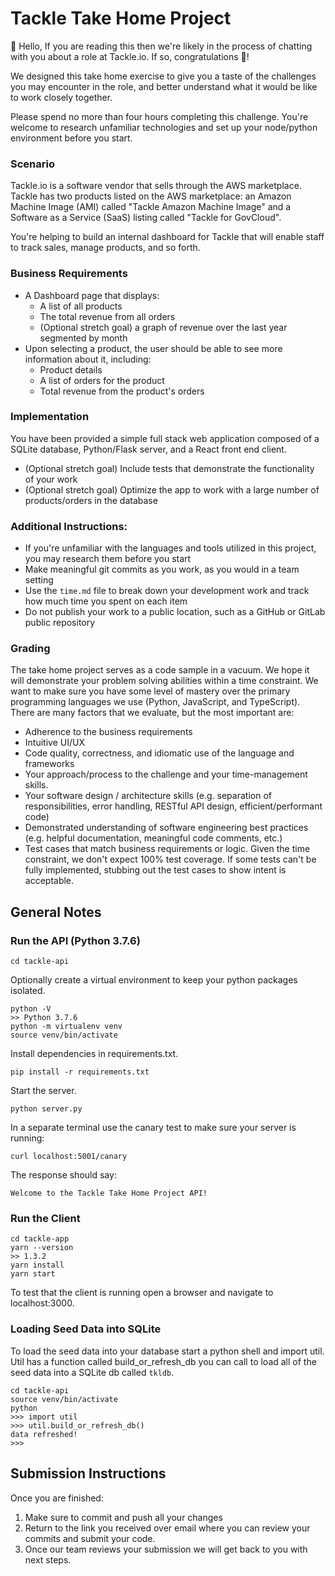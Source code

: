 # Tackle Take Home Project

👋 Hello,
If you are reading this then we're likely in the process of chatting with you about a role at Tackle.io. If so, congratulations 🎉!

We designed this take home exercise to give you a taste of the challenges you may encounter in the role, and better understand what it would be like to work closely together.

Please spend no more than four hours completing this challenge. You're welcome to research unfamiliar technologies and set up your node/python environment before you start.

### Scenario

Tackle.io is a software vendor that sells through the AWS marketplace. Tackle has two products listed on the AWS marketplace: an Amazon Machine Image (AMI) called "Tackle Amazon Machine Image" and a Software as a Service (SaaS) listing called "Tackle for GovCloud".

You're helping to build an internal dashboard for Tackle that will enable staff to track sales, manage products, and so forth.

### Business Requirements

- A Dashboard page that displays:
  - A list of all products
  - The total revenue from all orders
  - (Optional stretch goal) a graph of revenue over the last year segmented by month
- Upon selecting a product, the user should be able to see more information about it, including:
  - Product details
  - A list of orders for the product
  - Total revenue from the product's orders

### Implementation

You have been provided a simple full stack web application composed of a SQLite database, Python/Flask server, and a React front end client.

- (Optional stretch goal) Include tests that demonstrate the functionality of your work
- (Optional stretch goal) Optimize the app to work with a large number of products/orders in the database

### Additional Instructions:

- If you're unfamiliar with the languages and tools utilized in this project, you may research them before you start
- Make meaningful git commits as you work, as you would in a team setting
- Use the `time.md` file to break down your development work and track how much time you spent on each item
- Do not publish your work to a public location, such as a GitHub or GitLab public repository


### Grading

The take home project serves as a code sample in a vacuum. We hope it will demonstrate your problem solving abilities within a time constraint. We want to make sure you have some level of mastery over the primary programming languages we use (Python, JavaScript, and TypeScript). There are many factors that we evaluate, but the most important are:

- Adherence to the business requirements
- Intuitive UI/UX
- Code quality, correctness, and idiomatic use of the language and frameworks
- Your approach/process to the challenge and your time-management skills.
- Your software design / architecture skills (e.g. separation of responsibilities, error handling, RESTful API design, efficient/performant code)
- Demonstrated understanding of software engineering best practices (e.g. helpful documentation, meaningful code comments, etc.)
- Test cases that match business requirements or logic. Given the time constraint, we don't expect 100% test coverage. If some tests can't be fully implemented, stubbing out the test cases to show intent is acceptable.

## General Notes

### Run the API (Python 3.7.6)

```
cd tackle-api
```

Optionally create a virtual environment to keep your python packages isolated.

```
python -V
>> Python 3.7.6
python -m virtualenv venv
source venv/bin/activate
```

Install dependencies in requirements.txt.

```
pip install -r requirements.txt
```

Start the server.

```
python server.py
```

In a separate terminal use the canary test to make sure your server is running:

```
curl localhost:5001/canary
```

The response should say:

```
Welcome to the Tackle Take Home Project API!
```

### Run the Client

```
cd tackle-app
yarn --version
>> 1.3.2
yarn install
yarn start
```

To test that the client is running open a browser and navigate to localhost:3000.

### Loading Seed Data into SQLite

To load the seed data into your database start a python shell and import util. Util has a function called build_or_refresh_db you can call to load all of the seed data into a SQLite db called `tkldb`.

```
cd tackle-api
source venv/bin/activate
python
>>> import util
>>> util.build_or_refresh_db()
data refreshed!
>>>
```

## Submission Instructions

Once you are finished:

1. Make sure to commit and push all your changes
2. Return to the link you received over email where you can review your commits and submit your code.
3. Once our team reviews your submission we will get back to you with next steps.
